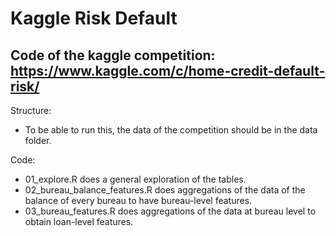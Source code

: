 # Kaggle Risk Default


## Code of the kaggle competition: https://www.kaggle.com/c/home-credit-default-risk/


Structure:
 - To be able to run this, the data of the competition should be in the data folder.


Code:
 - 01_explore.R does a general exploration of the tables.
 - 02_bureau_balance_features.R does aggregations of the data of the balance of every bureau to have bureau-level features.
 - 03_bureau_features.R does aggregations of the data at bureau level to obtain loan-level features.
